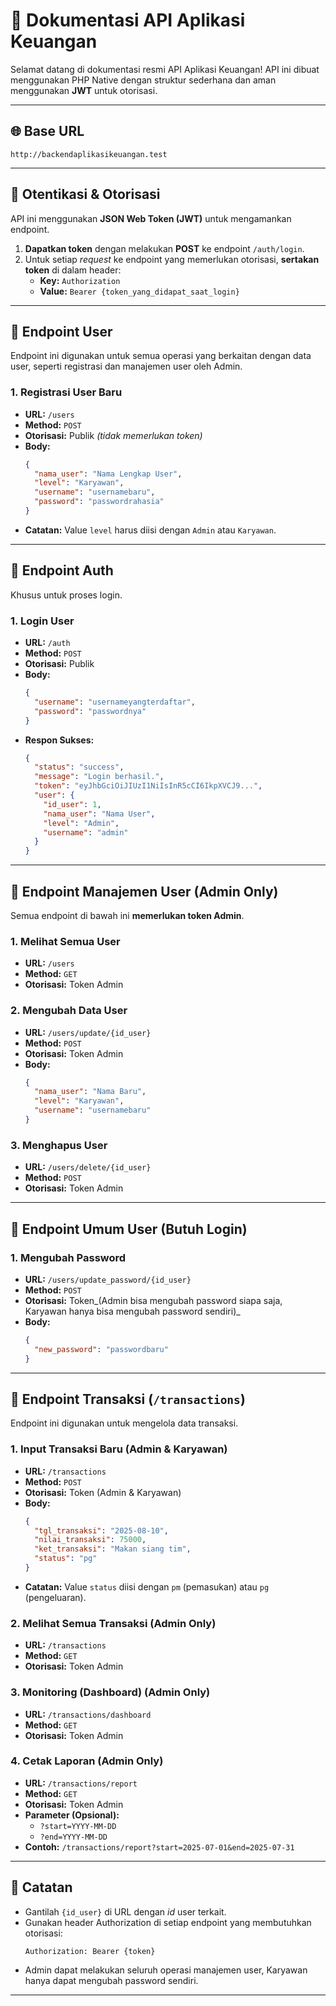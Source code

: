 # 📒 Dokumentasi API Aplikasi Keuangan

Selamat datang di dokumentasi resmi API Aplikasi Keuangan!
API ini dibuat menggunakan PHP Native dengan struktur sederhana dan aman menggunakan **JWT** untuk otorisasi.

---

## 🌐 Base URL

```
http://backendaplikasikeuangan.test
```

---

## 🔑 Otentikasi & Otorisasi

API ini menggunakan **JSON Web Token (JWT)** untuk mengamankan endpoint.

1. **Dapatkan token** dengan melakukan **POST** ke endpoint `/auth/login`.
2. Untuk setiap _request_ ke endpoint yang memerlukan otorisasi, **sertakan token** di dalam header:
   - **Key:** `Authorization`
   - **Value:** `Bearer {token_yang_didapat_saat_login}`

---

## 👤 Endpoint User

Endpoint ini digunakan untuk semua operasi yang berkaitan dengan data user, seperti registrasi dan manajemen user oleh Admin.

### 1. Registrasi User Baru

- **URL:** `/users`
- **Method:** `POST`
- **Otorisasi:** Publik _(tidak memerlukan token)_
- **Body:**
  ```json
  {
    "nama_user": "Nama Lengkap User",
    "level": "Karyawan",
    "username": "usernamebaru",
    "password": "passwordrahasia"
  }
  ```
- **Catatan:**
  Value `level` harus diisi dengan `Admin` atau `Karyawan`.

---

## 🔐 Endpoint Auth

Khusus untuk proses login.

### 1. Login User

- **URL:** `/auth`
- **Method:** `POST`
- **Otorisasi:** Publik
- **Body:**
  ```json
  {
    "username": "usernameyangterdaftar",
    "password": "passwordnya"
  }
  ```
- **Respon Sukses:**
  ```json
  {
    "status": "success",
    "message": "Login berhasil.",
    "token": "eyJhbGciOiJIUzI1NiIsInR5cCI6IkpXVCJ9...",
    "user": {
      "id_user": 1,
      "nama_user": "Nama User",
      "level": "Admin",
      "username": "admin"
    }
  }
  ```

---

## 💼 Endpoint Manajemen User (Admin Only)

Semua endpoint di bawah ini **memerlukan token Admin**.

### 1. Melihat Semua User

- **URL:** `/users`
- **Method:** `GET`
- **Otorisasi:** Token Admin

### 2. Mengubah Data User

- **URL:** `/users/update/{id_user}`
- **Method:** `POST`
- **Otorisasi:** Token Admin
- **Body:**
  ```json
  {
    "nama_user": "Nama Baru",
    "level": "Karyawan",
    "username": "usernamebaru"
  }
  ```

### 3. Menghapus User

- **URL:** `/users/delete/{id_user}`
- **Method:** `POST`
- **Otorisasi:** Token Admin

---

## 🔄 Endpoint Umum User (Butuh Login)

### 1. Mengubah Password

- **URL:** `/users/update_password/{id_user}`
- **Method:** `POST`
- **Otorisasi:** Token_(Admin bisa mengubah password siapa saja, Karyawan hanya bisa mengubah password sendiri)_
- **Body:**
  ```json
  {
    "new_password": "passwordbaru"
  }
  ```

---

## 💸 Endpoint Transaksi (`/transactions`)

Endpoint ini digunakan untuk mengelola data transaksi.

### 1. Input Transaksi Baru (Admin & Karyawan)

- **URL:** `/transactions`
- **Method:** `POST`
- **Otorisasi:** Token (Admin & Karyawan)
- **Body:**
  ```json
  {
    "tgl_transaksi": "2025-08-10",
    "nilai_transaksi": 75000,
    "ket_transaksi": "Makan siang tim",
    "status": "pg"
  }
  ```
- **Catatan:**
  Value `status` diisi dengan `pm` (pemasukan) atau `pg` (pengeluaran).

### 2. Melihat Semua Transaksi (Admin Only)

- **URL:** `/transactions`
- **Method:** `GET`
- **Otorisasi:** Token Admin

### 3. Monitoring (Dashboard) (Admin Only)

- **URL:** `/transactions/dashboard`
- **Method:** `GET`
- **Otorisasi:** Token Admin

### 4. Cetak Laporan (Admin Only)

- **URL:** `/transactions/report`
- **Method:** `GET`
- **Otorisasi:** Token Admin
- **Parameter (Opsional):**
  - `?start=YYYY-MM-DD`
  - `?end=YYYY-MM-DD`
- **Contoh:**
  `/transactions/report?start=2025-07-01&end=2025-07-31`

---

## 📌 Catatan

- Gantilah `{id_user}` di URL dengan _id_ user terkait.
- Gunakan header Authorization di setiap endpoint yang membutuhkan otorisasi:
  ```
  Authorization: Bearer {token}
  ```
- Admin dapat melakukan seluruh operasi manajemen user, Karyawan hanya dapat mengubah password sendiri.

---
